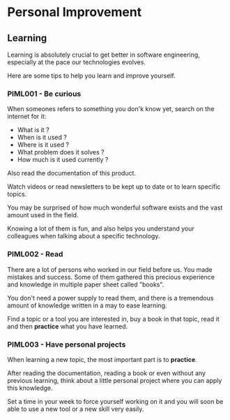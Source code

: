# Personal Improvement

## Learning

Learning is absolutely crucial to get better in software engineering, especially at the pace our technologies evolves.

Here are some tips to help you learn and improve yourself.

### PIML001 - Be curious

When someones refers to something you don'k know yet, search on the internet for it:

- What is it ?
- When is it used ?
- Where is it used ?
- What problem does it solves ?
- How much is it used currently ?

Also read the documentation of this product.

Watch videos or read newsletters to be kept up to date or to learn specific topics.

You may be surprised of how much wonderful software exists and the vast amount used in the field.

Knowing a lot of them is fun, and also helps you understand your colleagues when talking about a specific technology.

### PIML002 - Read

There are a lot of persons who worked in our field before us.
You made mistakes and success. Some of them gathered this precious experience and knowledge in multiple paper sheet called "books".

You don't need a power supply to read them, and there is a tremendous amount of knowledge written in a may to ease learning.

Find a topic or a tool you are interested in, buy a book in that topic, read it and then __practice__ what you have learned.

### PIML003 - Have personal projects

When learning a new topic, the most important part is to __practice__.

After reading the documentation, reading a book or even without any previous learning, think about a little personal project where you can apply this knowledge.

Set a time in your week to force yourself working on it and you will soon be able to use a new tool or a new skill very easily.
